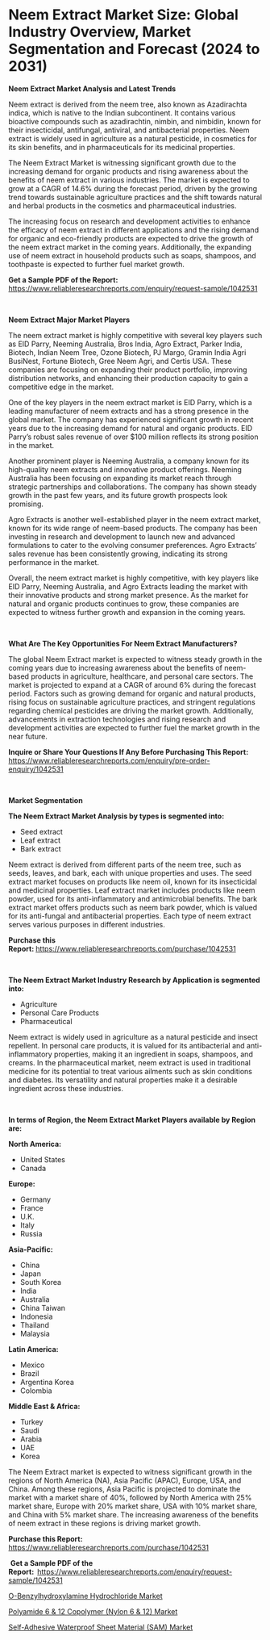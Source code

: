 <p><h1>Neem Extract Market Size: Global Industry Overview, Market Segmentation and Forecast (2024 to 2031)</h1></p><p><strong>Neem Extract Market Analysis and Latest Trends</strong></p>
<p><p>Neem extract is derived from the neem tree, also known as Azadirachta indica, which is native to the Indian subcontinent. It contains various bioactive compounds such as azadirachtin, nimbin, and nimbidin, known for their insecticidal, antifungal, antiviral, and antibacterial properties. Neem extract is widely used in agriculture as a natural pesticide, in cosmetics for its skin benefits, and in pharmaceuticals for its medicinal properties.</p><p>The Neem Extract Market is witnessing significant growth due to the increasing demand for organic products and rising awareness about the benefits of neem extract in various industries. The market is expected to grow at a CAGR of 14.6% during the forecast period, driven by the growing trend towards sustainable agriculture practices and the shift towards natural and herbal products in the cosmetics and pharmaceutical industries.</p><p>The increasing focus on research and development activities to enhance the efficacy of neem extract in different applications and the rising demand for organic and eco-friendly products are expected to drive the growth of the neem extract market in the coming years. Additionally, the expanding use of neem extract in household products such as soaps, shampoos, and toothpaste is expected to further fuel market growth.</p></p>
<p><strong>Get a Sample PDF of the Report:&nbsp;</strong> <a href="https://www.reliableresearchreports.com/enquiry/request-sample/1042531">https://www.reliableresearchreports.com/enquiry/request-sample/1042531</a></p>
<p>&nbsp;</p>
<p><strong>Neem Extract Major Market Players</strong></p>
<p><p>The neem extract market is highly competitive with several key players such as EID Parry, Neeming Australia, Bros India, Agro Extract, Parker India, Biotech, Indian Neem Tree, Ozone Biotech, PJ Margo, Gramin India Agri BusiNest, Fortune Biotech, Gree Neem Agri, and Certis USA. These companies are focusing on expanding their product portfolio, improving distribution networks, and enhancing their production capacity to gain a competitive edge in the market.</p><p>One of the key players in the neem extract market is EID Parry, which is a leading manufacturer of neem extracts and has a strong presence in the global market. The company has experienced significant growth in recent years due to the increasing demand for natural and organic products. EID Parry’s robust sales revenue of over $100 million reflects its strong position in the market.</p><p>Another prominent player is Neeming Australia, a company known for its high-quality neem extracts and innovative product offerings. Neeming Australia has been focusing on expanding its market reach through strategic partnerships and collaborations. The company has shown steady growth in the past few years, and its future growth prospects look promising.</p><p>Agro Extracts is another well-established player in the neem extract market, known for its wide range of neem-based products. The company has been investing in research and development to launch new and advanced formulations to cater to the evolving consumer preferences. Agro Extracts’ sales revenue has been consistently growing, indicating its strong performance in the market.</p><p>Overall, the neem extract market is highly competitive, with key players like EID Parry, Neeming Australia, and Agro Extracts leading the market with their innovative products and strong market presence. As the market for natural and organic products continues to grow, these companies are expected to witness further growth and expansion in the coming years.</p></p>
<p>&nbsp;</p>
<p><strong>What Are The Key Opportunities For Neem Extract Manufacturers?</strong></p>
<p><p>The global Neem Extract market is expected to witness steady growth in the coming years due to increasing awareness about the benefits of neem-based products in agriculture, healthcare, and personal care sectors. The market is projected to expand at a CAGR of around 6% during the forecast period. Factors such as growing demand for organic and natural products, rising focus on sustainable agriculture practices, and stringent regulations regarding chemical pesticides are driving the market growth. Additionally, advancements in extraction technologies and rising research and development activities are expected to further fuel the market growth in the near future.</p></p>
<p><strong>Inquire or Share Your Questions If Any Before Purchasing This Report:</strong> <a href="https://www.reliableresearchreports.com/enquiry/pre-order-enquiry/1042531">https://www.reliableresearchreports.com/enquiry/pre-order-enquiry/1042531</a></p>
<p>&nbsp;</p>
<p><strong>Market Segmentation</strong></p>
<p><strong>The Neem Extract Market Analysis by types is segmented into:</strong></p>
<p><ul><li>Seed extract</li><li>Leaf extract</li><li>Bark extract</li></ul></p>
<p><p>Neem extract is derived from different parts of the neem tree, such as seeds, leaves, and bark, each with unique properties and uses. The seed extract market focuses on products like neem oil, known for its insecticidal and medicinal properties. Leaf extract market includes products like neem powder, used for its anti-inflammatory and antimicrobial benefits. The bark extract market offers products such as neem bark powder, which is valued for its anti-fungal and antibacterial properties. Each type of neem extract serves various purposes in different industries.</p></p>
<p><strong>Purchase this Report:&nbsp;</strong><a href="https://www.reliableresearchreports.com/purchase/1042531">https://www.reliableresearchreports.com/purchase/1042531</a></p>
<p>&nbsp;</p>
<p><strong>The Neem Extract Market Industry Research by Application is segmented into:</strong></p>
<p><ul><li>Agriculture</li><li>Personal Care Products</li><li>Pharmaceutical</li></ul></p>
<p><p>Neem extract is widely used in agriculture as a natural pesticide and insect repellent. In personal care products, it is valued for its antibacterial and anti-inflammatory properties, making it an ingredient in soaps, shampoos, and creams. In the pharmaceutical market, neem extract is used in traditional medicine for its potential to treat various ailments such as skin conditions and diabetes. Its versatility and natural properties make it a desirable ingredient across these industries.</p></p>
<p>&nbsp;</p>
<p><strong>In terms of Region, the Neem Extract Market Players available by Region are:</strong></p>
<p>
    <p> <strong> North America: </strong>
        <ul>
            <li>United States</li>
            <li>Canada</li>
        </ul>
        </p> 
    <p> <strong> Europe: </strong>
        <ul>
            <li>Germany</li>
            <li>France</li>
            <li>U.K.</li>
            <li>Italy</li>
            <li>Russia</li>
        </ul>
        </p> 
    <p> <strong> Asia-Pacific: </strong>
        <ul>
            <li>China</li>
            <li>Japan</li>
            <li>South Korea</li>
            <li>India</li>
            <li>Australia</li>
            <li>China Taiwan</li>
            <li>Indonesia</li>
            <li>Thailand</li>
            <li>Malaysia</li>
        </ul>
        </p> 
    <p> <strong> Latin America: </strong>
        <ul>
            <li>Mexico</li>
            <li>Brazil</li>
            <li>Argentina Korea</li>
            <li>Colombia</li>
        </ul>
        </p> 
    <p> <strong> Middle East & Africa: </strong>
        <ul>
            <li>Turkey</li>
            <li>Saudi</li>
            <li>Arabia</li>
            <li>UAE</li>
            <li>Korea</li>
        </ul>
    </p>
    </p>
<p><p>The Neem Extract market is expected to witness significant growth in the regions of North America (NA), Asia Pacific (APAC), Europe, USA, and China. Among these regions, Asia Pacific is projected to dominate the market with a market share of 40%, followed by North America with 25% market share, Europe with 20% market share, USA with 10% market share, and China with 5% market share. The increasing awareness of the benefits of neem extract in these regions is driving market growth.</p></p>
<p><strong>Purchase this Report: </strong><a href="https://www.reliableresearchreports.com/purchase/1042531">https://www.reliableresearchreports.com/purchase/1042531</a></p>
<p>&nbsp;<strong>Get a Sample PDF of the Report:&nbsp;&nbsp;</strong><a href="https://www.reliableresearchreports.com/enquiry/request-sample/1042531">https://www.reliableresearchreports.com/enquiry/request-sample/1042531</a></p>
<p><strong></strong></p>
<p><p><a href="https://view.publitas.com/reportprime-1/o-benzylhydroxylamine-hydrochloride-market-provides-detailed-segmentation-of-this-market-based-on-type-application-and-region-and-forecast-for-the-period-from-2024-2031/">O-Benzylhydroxylamine Hydrochloride Market</a></p><p><a href="https://view.publitas.com/reportprime-1/polyamide-6-12-copolymer-nylon-6-12-market-offer-valuable-insights-into-market-size-market-share-market-trends-and-projections-spanning-from-2024-to-2031/">Polyamide 6 & 12 Copolymer (Nylon 6 & 12) Market</a></p><p><a href="https://view.publitas.com/reportprime-1/self-adhesive-waterproof-sheet-material-sam-market-with-the-goal-of-estimating-the-market-size-and-future-growth-potential-of-various-market-segments-based-on-component-applications-end-user-and-region/">Self-Adhesive Waterproof Sheet Material (SAM) Market</a></p></p>